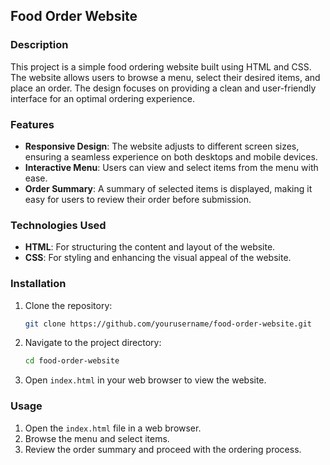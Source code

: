 


## Food Order Website

### Description

This project is a simple food ordering website built using HTML and CSS. The website allows users to browse a menu, select their desired items, and place an order. The design focuses on providing a clean and user-friendly interface for an optimal ordering experience.

### Features

- **Responsive Design**: The website adjusts to different screen sizes, ensuring a seamless experience on both desktops and mobile devices.
- **Interactive Menu**: Users can view and select items from the menu with ease.
- **Order Summary**: A summary of selected items is displayed, making it easy for users to review their order before submission.

### Technologies Used

- **HTML**: For structuring the content and layout of the website.
- **CSS**: For styling and enhancing the visual appeal of the website.

### Installation

1. Clone the repository:
   ```bash
   git clone https://github.com/yourusername/food-order-website.git
   ```

2. Navigate to the project directory:
   ```bash
   cd food-order-website
   ```

3. Open `index.html` in your web browser to view the website.

### Usage

1. Open the `index.html` file in a web browser.
2. Browse the menu and select items.
3. Review the order summary and proceed with the ordering process.
